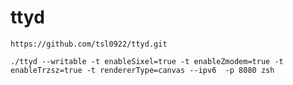 # ttyd

    https://github.com/tsl0922/ttyd.git

    ./ttyd --writable -t enableSixel=true -t enableZmodem=true -t enableTrzsz=true -t rendererType=canvas --ipv6  -p 8080 zsh
